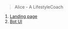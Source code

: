 

> Alice - A LifestyleCoach

1. [Landing page](https://alice-b.github.io/)
2. [Bot UI](https://alice-12e7a.web.app/)
